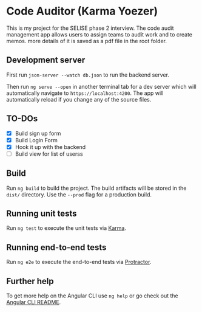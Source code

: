 # Code Auditor  (Karma Yoezer)

This is my project for the SELISE phase 2 interview. The code audit management app allows users to assign teams to audit work and to create memos. more details of it is saved as a pdf file in the root folder. 

## Development server

First run `json-server --watch db.json` to run the backend server.

Then run `ng serve --open` in another terminal tab for a dev server which will automatically navigate to `https://localhost:4200`. The app will automatically reload if you change any of the source files.

## TO-DOs

- [X] Build sign up form
- [X] Build Login Form
- [X] Hook it up with the backend
- [ ] Build view for list of userss
## Build

Run `ng build` to build the project. The build artifacts will be stored in the `dist/` directory. Use the `--prod` flag for a production build.

## Running unit tests

Run `ng test` to execute the unit tests via [Karma](https://karma-runner.github.io).

## Running end-to-end tests

Run `ng e2e` to execute the end-to-end tests via [Protractor](http://www.protractortest.org/).

## Further help

To get more help on the Angular CLI use `ng help` or go check out the [Angular CLI README](https://github.com/angular/angular-cli/blob/master/README.md).
